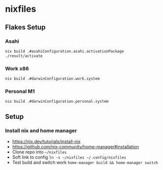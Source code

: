# nixfiles

## Flakes Setup

### Asahi
```bash
nix build .#asahiConfiguration.asahi.activationPackage
./result/activate
```

### Work x86
```bash
nix build .#darwinConfiguration.work.system
```

### Personal M1
```bash
nix build .#darwinConfiguration.personal.system
```

## Setup

### Install nix and home manager
- https://nix.dev/tutorials/install-nix
- https://github.com/nix-community/home-manager#installation
- Clone repo into `~/nixfiles`
- Soft link to config `ln -s ~/nixfiles ~/.config/nixfiles`
- Test build and switch work `home-manager build && home-manager switch`
